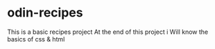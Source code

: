 # odin-recipes

This is a basic recipes project
At the end of this project i Will know the basics of css & html 
